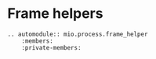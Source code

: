 # Frame helpers

```{eval-rst}
.. automodule:: mio.process.frame_helper
    :members:
    :private-members:
```